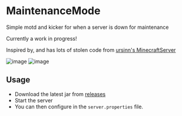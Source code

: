 # MaintenanceMode
Simple motd and kicker for when a server is down for maintenance

Currently a work in progress!

Inspired by, and has lots of stolen code from [ursinn's MinecraftServer](https://github.com/ursinn/MinecraftServer)

![image](https://user-images.githubusercontent.com/43764702/122661684-fea46c00-d1e0-11eb-9a03-a4513057c49b.png)
![image](https://user-images.githubusercontent.com/43764702/122661687-03692000-d1e1-11eb-9fc8-6c6329108498.png)
## Usage
- Download the latest jar from [releases](https://github.com/MrSlimeDiamond/MaintenanceMode/releases)
- Start the server
- You can then configure in the `server.properties` file.
